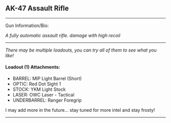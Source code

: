 ## AK-47 Assault Rifle

---

Gun Information/Bio:

_A fully automatic assault rifle. damage with high recoil_

---

_There may be multiple loadouts, you can try all of them to see what you like!_

#### Loadout (1) Attachments:
- BARREL: MIP Light Barrel (Short)
- OPTIC: Red Dot Sight 1
- STOCK: YKM Light Stock
- LASER: OWC Laser - Tactical
- UNDERBARREL: Ranger Foregrip

I may add more in the future... stay tuned for more intel and stay frosty!

---
